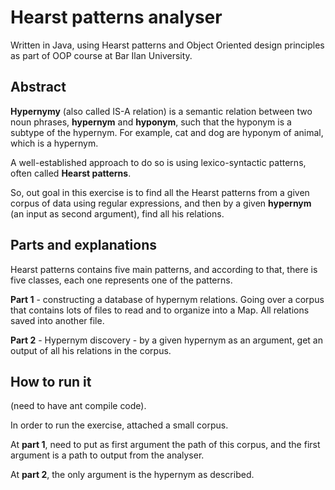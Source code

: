 # Hearst patterns analyser
Written in Java, using Hearst patterns and Object Oriented design principles as part of OOP course at Bar Ilan University. 

## Abstract
**Hypernymy** (also called IS-A relation) is a semantic relation between two noun phrases, **hypernym** and **hyponym**, such that the hyponym is a subtype of the hypernym. For example, cat and dog are hyponym of animal, which is a hypernym.

A well-established approach to do so is using lexico-syntactic patterns, often called **Hearst patterns**.

So, out goal in this exercise is to find all the Hearst patterns from a given corpus of data using regular expressions, and then by a given **hypernym** (an input as second argument), find all his relations.

## Parts and explanations

Hearst patterns contains five main patterns, and according to that, there is five classes, each one represents one of the patterns.

**Part 1** - constructing a database of hypernym relations. Going over a corpus that contains lots of files to read and to organize into a Map. All relations saved into another file.

**Part 2** - Hypernym discovery - by a given hypernym as an argument, get an output of all his relations in the corpus. 

## How to run it
(need to have ant compile code).

In order to run the exercise, attached a small corpus. 

At **part 1**, need to put as first argument the path of this corpus, and the first argument is a path to output from the analyser.

At **part 2**, the only argument is the hypernym as described.

